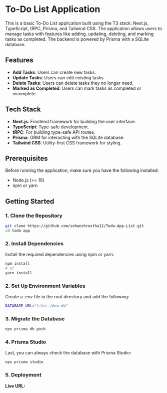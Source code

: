 # To-Do List Application

This is a basic To-Do List application built using the T3 stack: Next.js, TypeScript, tRPC, Prisma, and Tailwind CSS. The application allows users to manage tasks with features like adding, updating, deleting, and marking tasks as completed. The backend is powered by Prisma with a SQLite database.

## Features

- **Add Tasks**: Users can create new tasks.
- **Update Tasks**: Users can edit existing tasks.
- **Delete Tasks**: Users can delete tasks they no longer need.
- **Marked as Completed**: Users can mark tasks as completed or incomplete.

## Tech Stack

- **Next.js**: Frontend framework for building the user interface.
- **TypeScript**: Type-safe development.
- **tRPC**:  For building type-safe API routes.
- **Prisma**: ORM for interacting with the SQLite database.
- **Tailwind CSS**: Utility-first CSS framework for styling.

## Prerequisites

Before running the application, make sure you have the following installed:

- Node.js (>= 16)
- npm or yarn  

## Getting Started

### 1. Clone the Repository

```bash
git clone https://github.com/sohanshrestha12/Todo-App-List.git
cd todo-app
```

### 2. Install Dependencies

Install the required dependencies using npm or yarn:

```bash
npm install
# or
yarn install
```

### 2. Set Up Environment Variables

Create a .env file in the root directory and add the following:

```bash
DATABASE_URL="file:./dev.db"
```

### 3. Migrate the Database

```bash
npx prisma db push
```

### 4. Prisma Studio
Last, you can always check the database with Prisma Studio:

```bash
npx prisma studio
```

### 5. Deployment

**Live URL:**   